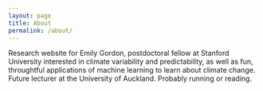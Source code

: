 ```yaml
---
layout: page
title: About
permalink: /about/
---
```


Research website for Emily Gordon, postdoctoral fellow at Stanford University interested in climate variability and predictability, as well as fun, throughtful applications of machine learning to learn about climate change. Future lecturer at the University of Auckland. Probably running or reading.

